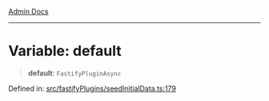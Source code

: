 [Admin Docs](/)

***

# Variable: default

> **default**: `FastifyPluginAsync`

Defined in: [src/fastifyPlugins/seedInitialData.ts:179](https://github.com/Sourya07/talawa-api/blob/2dc82649c98e5346c00cdf926fe1d0bc13ec1544/src/fastifyPlugins/seedInitialData.ts#L179)
